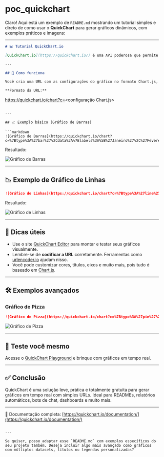# poc_quickchart

Claro! Aqui está um exemplo de `README.md` mostrando um tutorial simples e direto de como usar o **QuickChart** para gerar gráficos dinâmicos, com exemplos práticos e imagens:

---

```markdown
# 📊 Tutorial QuickChart.io

[QuickChart.io](https://quickchart.io/) é uma API poderosa que permite gerar gráficos dinâmicos (como gráficos de barras, linhas, pizza, etc.) usando apenas uma URL. Isso é especialmente útil para relatórios, dashboards, bots e até mesmo READMEs de projetos no GitHub!

---

## 🚀 Como funciona

Você cria uma URL com as configurações do gráfico no formato Chart.js, e o QuickChart retorna uma **imagem PNG** do gráfico.

**Formato da URL:**

```
https://quickchart.io/chart?c=<configuração Chart.js>
```

---

## 📈 Exemplo básico (Gráfico de Barras)

```markdown
![Gráfico de Barras](https://quickchart.io/chart?c=%7Btype%3A%27bar%27%2Cdata%3A%7Blabels%3A%5B%27Janeiro%27%2C%27Fevereiro%27%2C%27Mar%C3%A7o%27%5D%2Cdatasets%3A%5B%7Blabel%3A%27Vendas%27%2Cdata%3A%5B10%2C20%2C30%5D%7D%5D%7D%7D)
```

Resultado:

![Gráfico de Barras](https://quickchart.io/chart?c=%7Btype%3A%27bar%27%2Cdata%3A%7Blabels%3A%5B%27Janeiro%27%2C%27Fevereiro%27%2C%27Mar%C3%A7o%27%5D%2Cdatasets%3A%5B%7Blabel%3A%27Vendas%27%2Cdata%3A%5B10%2C20%2C30%5D%7D%5D%7D%7D)

---

## 📉 Exemplo de Gráfico de Linhas

```markdown
![Gráfico de Linhas](https://quickchart.io/chart?c=%7Btype%3A%27line%27%2Cdata%3A%7Blabels%3A%5B%27Segunda%27%2C%27Ter%C3%A7a%27%2C%27Quarta%27%2C%27Quinta%27%2C%27Sexta%27%5D%2Cdatasets%3A%5B%7Blabel%3A%27Temperatura%27%2Cdata%3A%5B22%2C21%2C23%2C24%2C22%5D%7D%5D%7D%7D)
```

Resultado:

![Gráfico de Linhas](https://quickchart.io/chart?c=%7Btype%3A%27line%27%2Cdata%3A%7Blabels%3A%5B%27Segunda%27%2C%27Ter%C3%A7a%27%2C%27Quarta%27%2C%27Quinta%27%2C%27Sexta%27%5D%2Cdatasets%3A%5B%7Blabel%3A%27Temperatura%27%2Cdata%3A%5B22%2C21%2C23%2C24%2C22%5D%7D%5D%7D%7D)

---

## 🧰 Dicas úteis

- Use o site [QuickChart Editor](https://quickchart.io/chart-maker/) para montar e testar seus gráficos visualmente.
- Lembre-se de **codificar a URL** corretamente. Ferramentas como [urlencoder.io](https://www.urlencoder.org/) ajudam nisso.
- Você pode customizar cores, títulos, eixos e muito mais, pois tudo é baseado em [Chart.js](https://www.chartjs.org/docs/latest/).

---

## 🛠 Exemplos avançados

### Gráfico de Pizza

```markdown
![Gráfico de Pizza](https://quickchart.io/chart?c=%7Btype%3A%27pie%27%2Cdata%3A%7Blabels%3A%5B%27Azul%27%2C%27Vermelho%27%2C%27Amarelo%27%5D%2Cdatasets%3A%5B%7Bdata%3A%5B300%2C50%2C100%5D%7D%5D%7D%7D)
```

![Gráfico de Pizza](https://quickchart.io/chart?c=%7Btype%3A%27pie%27%2Cdata%3A%7Blabels%3A%5B%27Azul%27%2C%27Vermelho%27%2C%27Amarelo%27%5D%2Cdatasets%3A%5B%7Bdata%3A%5B300%2C50%2C100%5D%7D%5D%7D%7D)

---

## 🧪 Teste você mesmo

Acesse o [QuickChart Playground](https://quickchart.io/chart-maker/) e brinque com gráficos em tempo real.

---

## ✅ Conclusão

QuickChart é uma solução leve, prática e totalmente gratuita para gerar gráficos em tempo real com simples URLs. Ideal para READMEs, relatórios automáticos, bots de chat, dashboards e muito mais.

---

📎 Documentação completa: [https://quickchart.io/documentation/](https://quickchart.io/documentation/)
```

---

Se quiser, posso adaptar esse `README.md` com exemplos específicos do seu projeto também. Deseja incluir algo mais avançado como gráficos com múltiplos datasets, títulos ou legendas personalizadas?
